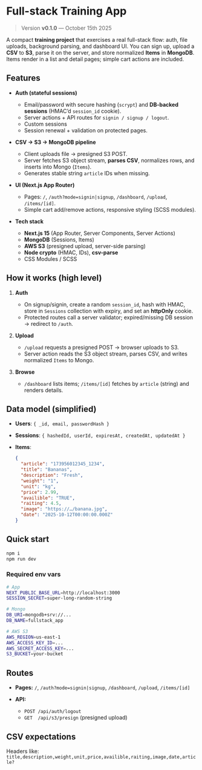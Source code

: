 # Full-stack Training App

> Version **v0.1.0** — October 15th 2025

A compact **training project** that exercises a real full-stack flow: auth, file uploads, background parsing, and dashboard UI. You can sign up, upload a **CSV** to **S3**, parse it on the server, and store normalized **Items** in **MongoDB**. Items render in a list and detail pages; simple cart actions are included.

## Features

- **Auth (stateful sessions)**

  - Email/password with secure hashing (`scrypt`) and **DB-backed sessions** (HMAC’d `session_id` cookie).
  - Server actions + API routes for `signin / signup / logout`.
  - Custom sessions
  - Session renewal + validation on protected pages.

- **CSV → S3 → MongoDB pipeline**

  - Client uploads file → presigned S3 POST.
  - Server fetches S3 object stream, **parses CSV**, normalizes rows, and inserts into Mongo (`Items`).
  - Generates stable string `article` IDs when missing.

- **UI (Next.js App Router)**

  - Pages: `/`, `/auth?mode=signin|signup`, `/dashboard`, `/upload`, `/items/[id]`.
  - Simple cart add/remove actions, responsive styling (SCSS modules).

- **Tech stack**

  - **Next.js 15** (App Router, Server Components, Server Actions)
  - **MongoDB** (Sessions, Items)
  - **AWS S3** (presigned upload, server-side parsing)
  - **Node crypto** (HMAC, IDs), **csv-parse**
  - CSS Modules / SCSS

## How it works (high level)

1. **Auth**

   - On signup/signin, create a random `session_id`, hash with HMAC, store in `Sessions` collection with expiry, and set an **httpOnly** cookie.
   - Protected routes call a server validator; expired/missing DB session → redirect to `/auth`.

2. **Upload**

   - `/upload` requests a presigned POST → browser uploads to S3.
   - Server action reads the S3 object stream, parses CSV, and writes normalized `Items` to Mongo.

3. **Browse**

   - `/dashboard` lists items; `/items/[id]` fetches by `article` (string) and renders details.

## Data model (simplified)

- **Users**: `{ _id, email, passwordHash }`
- **Sessions**: `{ hashedId, userId, expiresAt, createdAt, updatedAt }`
- **Items**:

  ```json
  {
    "article": "173956012345_1234",
    "title": "Bananas",
    "description": "Fresh",
    "weight": "1",
    "unit": "kg",
    "price": 2.99,
    "availible": "TRUE",
    "raiting": 4.5,
    "image": "https://…/banana.jpg",
    "date": "2025-10-12T00:00:00.000Z"
  }
  ```

## Quick start

```bash
npm i
npm run dev
```

### Required env vars

```bash
# App
NEXT_PUBLIC_BASE_URL=http://localhost:3000
SESSION_SECRET=super-long-random-string

# Mongo
DB_URI=mongodb+srv://...
DB_NAME=fullstack_app

# AWS S3
AWS_REGION=us-east-1
AWS_ACCESS_KEY_ID=...
AWS_SECRET_ACCESS_KEY=...
S3_BUCKET=your-bucket
```

## Routes

- **Pages:** `/`, `/auth?mode=signin|signup`, `/dashboard`, `/upload`, `/items/[id]`
- **API:**

  - `POST /api/auth/logout`
  - `GET  /api/s3/presign` (presigned upload)

## CSV expectations

Headers like: `title,description,weight,unit,price,availible,raiting,image,date,article?`
